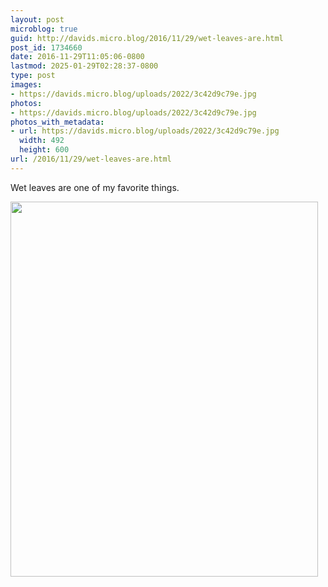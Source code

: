 ```yaml
---
layout: post
microblog: true
guid: http://davids.micro.blog/2016/11/29/wet-leaves-are.html
post_id: 1734660
date: 2016-11-29T11:05:06-0800
lastmod: 2025-01-29T02:28:37-0800
type: post
images:
- https://davids.micro.blog/uploads/2022/3c42d9c79e.jpg
photos:
- https://davids.micro.blog/uploads/2022/3c42d9c79e.jpg
photos_with_metadata:
- url: https://davids.micro.blog/uploads/2022/3c42d9c79e.jpg
  width: 492
  height: 600
url: /2016/11/29/wet-leaves-are.html
---
```

Wet leaves are one of my favorite things.

<img src="/uploads/2022/3c42d9c79e.jpg" width="492" height="600" alt="">
